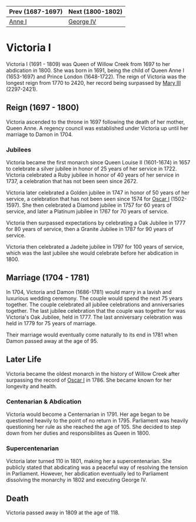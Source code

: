 | Prev (1687-1697) | Next (1800-1802) |
| ---- | ---- |
| [Anne I] | [George IV] |
# Victoria I
Victoria I (1691 - 1809) was Queen of Willow Creek from 1697 to her abdication in 1800. She was born in 1691, being the child of Queen Anne I (1653-1697) and Prince London (1648-1722). The reign of Victoria was the longest reign from 1770 to 2420, her record being surpassed by [Mary III] (2297-2421).

## Reign (1697 - 1800)
Victoria ascended to the throne in 1697 following the death of her mother, Queen Anne. A regency council was established under Victoria up until her marriage to Damon in 1704.

### Jubilees
Victoria became the first monarch since Queen Louise II (1601-1674) in 1657 to celebrate a silver jubilee in honor of 25 years of her service in 1722. Victoria celebrated a Ruby jubilee in honor of 40 years of her service in 1737, a celebration that has not been seen since 2672.

Victoria later celebrated a Golden jubilee in 1747 in honor of 50 years of her service, a celebration that has not been seen since 1574 for [Oscar I] (1502-1597). She then celebrated a Diamond jubilee in 1757 for 60 years of service, and later a Platinum jubilee in 1767 for 70 years of service.

Victoria then surpassed expectations by celebrating a Oak Jubilee in 1777 for 80 years of service, then a Granite Jubilee in 1787 for 90 years of service.

Victoria then celebrated a Jadeite jubilee in 1797 for 100 years of service, which was the last jubilee she would celebrate before her abdication in 1800.

## Marriage (1704 - 1781)
In 1704, Victoria and Damon (1686-1781) would marry in a lavish and luxurious wedding ceremony. The couple would spend the next 75 years together. The couple celebrated all jubilee celebrations and anniversaries together. The last jubilee celebration that the couple was together for was Victoria's Oak Jubilee, held in 1777. The last anniversary celebration was held in 1779 for 75 years of marriage.

Their marriage would eventually come naturally to its end in 1781 when Damon passed away at the age of 95.

## Later Life
Victoria became the oldest monarch in the history of Willow Creek after surpassing the record of [Oscar I] in 1786. She became known for her longevity and health.

### Centenarian & Abdication
Victoria would become a Centernarian in 1791. Her age began to be questioned heavily to the point of no return in 1795. Parliament was heavily questioning her rule as she reached the age of 105. She decided to step down from her duties and responsibilites as Queen in 1800.

### Supercentenarian
Victoria later turned 110 in 1801, making her a supercentenarian. She publicly stated that abdicating was a peaceful way of resolving the tension in Parliament. However, her abdication eventually led to Parliament dissolving the monarchy in 1802 and executing George IV.

## Death
Victoria passed away in 1809 at the age of 118.

[Oscar I]: 1500_1599/12_Oscar_I.md
[Mary III]: 2300_2399/xx_Mary_III.md
[Anne I]: 1600_1699/xx_Anne_I.md
[George IV]: 1800_1899/xx_George_IV.md
